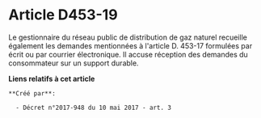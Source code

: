 # Article D453-19

Le gestionnaire du réseau public de distribution de gaz naturel recueille également les demandes mentionnées à l'article D.
453-17 formulées par écrit ou par courrier électronique. Il accuse réception des demandes du consommateur sur un support
durable.

**Liens relatifs à cet article**

	**Créé par**:

	  - Décret n°2017-948 du 10 mai 2017 - art. 3
